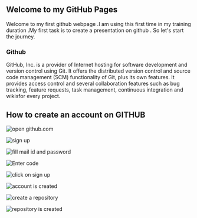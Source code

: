 ## Welcome to my GitHub Pages
Welcome to my first github webpage .I am using this first time in my training duration .My first task is to create a presentation on github . So let's start the journey.

### Github

GitHub, Inc. is a provider of Internet hosting for software development and version control using Git. It offers the distributed version control and source code management (SCM) functionality of Git, plus its own features. It provides access control and several collaboration features such as bug tracking, feature requests, task management, continuous integration and wikisfor every project.

## How to create an account on GITHUB
![open github.com](https://user-images.githubusercontent.com/75441553/150572485-55ca709a-1482-42ea-8ead-ecd1bb3eb3ae.png)

![ sign up](https://user-images.githubusercontent.com/75441553/150573044-8d10dbdc-298a-442c-a176-732ba0e1b09f.png)

![fill mail id and password](https://user-images.githubusercontent.com/75441553/150573346-c14d955c-be04-4dd0-a35c-bbca6d482509.png)

![Enter code](https://user-images.githubusercontent.com/75441553/150573538-56e49213-9cad-4edf-9d57-f872cc9c27e6.png)

![click on sign up](https://user-images.githubusercontent.com/75441553/150573683-47db7bc6-100e-4d13-9cf1-ec37a05dbe82.png)

![account is created](https://user-images.githubusercontent.com/75441553/150573797-ea46155b-6949-40ce-9830-7847592438a8.png)

![create a repository](https://user-images.githubusercontent.com/75441553/150573856-4659695b-a5ef-417a-8e34-ded54222eb1e.png)

![repository is created](https://user-images.githubusercontent.com/75441553/150573898-a654323f-7962-4d7a-9d37-915bb27565b2.png)

